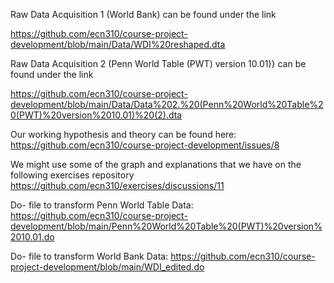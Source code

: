 Raw Data Acquisition 1 (World Bank) can be found under the link

https://github.com/ecn310/course-project-development/blob/main/Data/WDI%20reshaped.dta

Raw Data Acquisition 2 (Penn World Table (PWT) version 10.01)} can be found under the link

https://github.com/ecn310/course-project-development/blob/main/Data/Data%202.%20(Penn%20World%20Table%20(PWT)%20version%2010.01)%20(2).dta

Our working hypothesis and theory can be found here: https://github.com/ecn310/course-project-development/issues/8

We might use some of the graph and explanations that we have on the following exercises repository https://github.com/ecn310/exercises/discussions/11

Do- file to transform Penn World Table Data: https://github.com/ecn310/course-project-development/blob/main/Penn%20World%20Table%20(PWT)%20version%2010.01.do

Do- file to transform World Bank Data: https://github.com/ecn310/course-project-development/blob/main/WDI_edited.do
